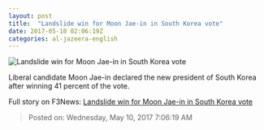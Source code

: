 ```yaml
---
layout: post
title:  "Landslide win for Moon Jae-in in South Korea vote"
date: 2017-05-10 02:06:19Z
categories: al-jazeera-english
---
```


![Landslide win for Moon Jae-in in South Korea vote](http://www.aljazeera.com/mritems/Images/2017/5/9/d290e819868047538a1f8cca2582abfc_18.jpg)

Liberal candidate Moon Jae-in declared the new president of South Korea after winning 41 percent of the vote.


Full story on F3News: [Landslide win for Moon Jae-in in South Korea vote](http://www.f3nws.com/n/BRNTcC)

> Posted on: Wednesday, May 10, 2017 7:06:19 AM
